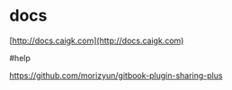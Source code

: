 # docs

[http://docs.caigk.com](http://docs.caigk.com)


#help

https://github.com/morizyun/gitbook-plugin-sharing-plus
